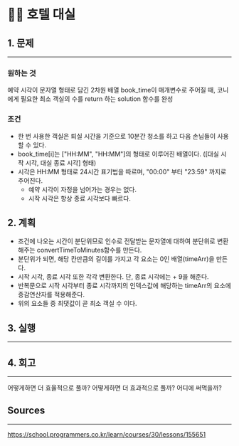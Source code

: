 # 👀❌ 호텔 대실

## 1. 문제

---

### 원하는 것

예약 시각이 문자열 형태로 담긴 2차원 배열 book_time이 매개변수로 주어질 때, 코니에게 필요한 최소 객실의 수를 return 하는 solution 함수를 완성

### 조건

- 한 번 사용한 객실은 퇴실 시간을 기준으로 10분간 청소를 하고 다음 손님들이 사용할 수 있다.
- book_time[i]는 ["HH:MM", "HH:MM"]의 형태로 이루어진 배열이다. ([대실 시작 시각, 대실 종료 시각] 형태)
- 시각은 HH:MM 형태로 24시간 표기법을 따르며, "00:00" 부터 "23:59" 까지로 주어진다.
  - 예약 시각이 자정을 넘어가는 경우는 없다.
  - 시작 시각은 항상 종료 시각보다 빠르다.

## 2. 계획

- 조건에 나오는 시간이 분단위므로 인수로 전달받는 문자열에 대하여 분단위로 변환해주는 convertTimeToMinutes함수를 만든다.
- 분단위가 되면, 해당 칸만큼의 길이를 가지고 각 요소는 0인 배열(timeArr)을 만든다.
- 시작 시각, 종료 시각 또한 각각 변환한다. 단, 종료 시각에는 + 9을 해준다.
- 반복문으로 시작 시각부터 종료 시각까지의 인덱스값에 해당하는 timeArr의 요소에 증감연산자를 적용해준다.
- 위의 요소들 중 최댓값이 곧 최소 객실 수 이다.

## 3. 실행

---

## 4. 회고

---

어떻게하면 더 효율적으로 풀까?
어떻게하면 더 효과적으로 풀까?
어디에 써먹을까?

## Sources

---

https://school.programmers.co.kr/learn/courses/30/lessons/155651
